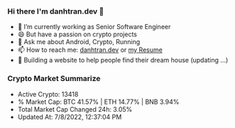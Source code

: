 ### Hi there I'm danhtran.dev 👋

- 🔭 I’m currently working as Senior Software Engineer
- 😄 But have a passion on crypto projects
- 💬 Ask me about Android, Crypto, Running 
- 📫 How to reach me: <a href="https://danhtran.dev" target="_blank">danhtran.dev</a> or <a href="Developer-Resume.pdf" target="_blank">my Resume</a>
- 🌱 Building a website to help people find their dream house (updating ...)

### Crypto Market Summarize
- Active Crypto: 13418
- % Market Cap: BTC 41.57% | ETH 14.77% | BNB 3.94%
- Total Market Cap Changed 24h: 3.05%
- Updated At: 7/8/2022, 12:37:04 PM
